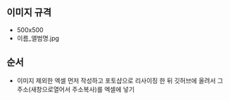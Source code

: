 ## 이미지 규격

- 500x500 
- 이름_앨범명.jpg

## 순서

- 이미지 제외한 엑셀 먼저 작성하고
포토샵으로 리사이징 한 뒤 깃허브에 올려서 그 주소(새창으로열어서 주소복사)를 엑셀에 넣기
